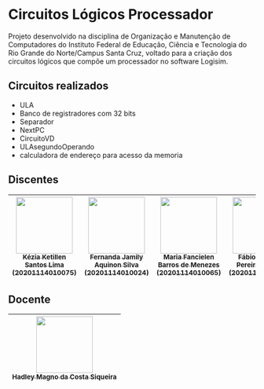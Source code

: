 # Circuitos Lógicos Processador
 
Projeto desenvolvido na disciplina de Organização e Manutenção de Computadores do Instituto Federal de Educação, Ciência e Tecnologia do Rio Grande do Norte/Campus Santa Cruz, voltado para a criação dos circuitos lógicos que compõe um processador no software Logisim.
 
## Circuitos realizados
* ULA
* Banco de registradores com 32 bits
* Separador 
* NextPC
* CircuitoVD
* ULAsegundoOperando
* calculadora de endereço para acesso da memoria

 
## Discentes
| [<img src="https://avatars3.githubusercontent.com/u/88369589?s=460&v=4" width=115><br><sub>Kézia Ketillen Santos Lima<br>(20201114010075)</sub>](https://github.com/Kk3tillen) | [<img src="https://avatars3.githubusercontent.com/u/110854837?s=400&v=4" width=115><br><sub>Fernanda Jamily Aquinon Silva <br>(20201114010024)</sub>](https://github.com/N4ND4360) | [<img src="https://avatars3.githubusercontent.com/u/110855057?s=400&v=4" width=115><br><sub>Maria Fancielen Barros de Menezes <br>(20201114010065)</sub>](https://github.com/mfran04) | [<img src="https://avatars.githubusercontent.com/u/110928763?v=4" width=115><br><sub>Fábio Kellyton Pereira Bezerra <br>(20201114010045)</sub>](https://github.com/Fabio-Kellyton) |
| :--------------------------------------------------------------------------------------------------------------------------------------: | :--------------------------------------------------------------------------------------------------------------------------------------: | :------------------------------------------------------------------------------------------------------------------------------------------------------: | :-------------------------------------------------------------------------------------------------------------------------------------------: |
 
## Docente
| [<img src="https://avatars.githubusercontent.com/u/39929902?v=4" width=115><br><sub>Hadley Magno da Costa Siqueira</sub>](https://github.com/hadley-siqueira) |
| :--------------------------------------------------------------------------------------------------------------------------------------: | 
```
